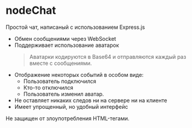 # nodeChat

Простой чат, написаный с использованием Express.js

* Обмен сообщениями через WebSocket
* Поддерживает использование аватарок
   > Аватарки кодируются в Base64 и отправляются каждый раз вместе с сообщениями.  
* Отображение некоторых событий в особом виде:
   * Пользователь подключился
   * Кто-то отключился
   * Пользователь изменил аватар.   
* Не оставляет никаких следов ни на сервере ни на клиенте
* Имеет упрощенный, но удобный интерфейс

Не защищен от злоупотребления HTML-тегами.
